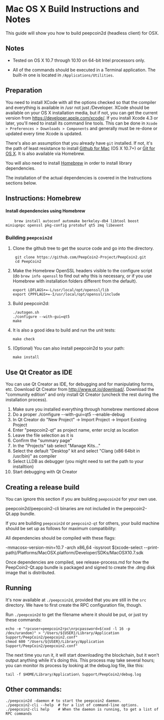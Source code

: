 Mac OS X Build Instructions and Notes
====================================
This guide will show you how to build peepcoin2d (headless client) for OSX.

Notes
-----

* Tested on OS X 10.7 through 10.10 on 64-bit Intel processors only.

* All of the commands should be executed in a Terminal application. The
built-in one is located in `/Applications/Utilities`.

Preparation
-----------

You need to install XCode with all the options checked so that the compiler
and everything is available in /usr not just /Developer. XCode should be
available on your OS X installation media, but if not, you can get the
current version from https://developer.apple.com/xcode/. If you install
Xcode 4.3 or later, you'll need to install its command line tools. This can
be done in `Xcode > Preferences > Downloads > Components` and generally must
be re-done or updated every time Xcode is updated.

There's also an assumption that you already have `git` installed. If
not, it's the path of least resistance to install [Github for Mac](https://mac.github.com/)
(OS X 10.7+) or
[Git for OS X](https://code.google.com/p/git-osx-installer/). It is also
available via Homebrew.

You will also need to install [Homebrew](http://brew.sh) in order to install library
dependencies.

The installation of the actual dependencies is covered in the Instructions
sections below.

Instructions: Homebrew
----------------------

#### Install dependencies using Homebrew

        brew install autoconf automake berkeley-db4 libtool boost miniupnpc openssl pkg-config protobuf qt5 zmq libevent

### Building `peepcoin2d`

1. Clone the github tree to get the source code and go into the directory.

        git clone https://github.com/PeepCoin2-Project/PeepCoin2.git
        cd PeepCoin2

2.  Make the Homebrew OpenSSL headers visible to the configure script  (do ```brew info openssl``` to find out why this is necessary, or if you use Homebrew with installation folders different from the default).

        export LDFLAGS+=-L/usr/local/opt/openssl/lib
        export CPPFLAGS+=-I/usr/local/opt/openssl/include

3.  Build peepcoin2d:

        ./autogen.sh
        ./configure --with-gui=qt5
        make

4.  It is also a good idea to build and run the unit tests:

        make check

5.  (Optional) You can also install peepcoin2d to your path:

        make install

Use Qt Creator as IDE
------------------------
You can use Qt Creator as IDE, for debugging and for manipulating forms, etc.
Download Qt Creator from http://www.qt.io/download/. Download the "community edition" and only install Qt Creator (uncheck the rest during the installation process).

1. Make sure you installed everything through homebrew mentioned above
2. Do a proper ./configure --with-gui=qt5 --enable-debug
3. In Qt Creator do "New Project" -> Import Project -> Import Existing Project
4. Enter "peepcoin2-qt" as project name, enter src/qt as location
5. Leave the file selection as it is
6. Confirm the "summary page"
7. In the "Projects" tab select "Manage Kits..."
8. Select the default "Desktop" kit and select "Clang (x86 64bit in /usr/bin)" as compiler
9. Select LLDB as debugger (you might need to set the path to your installtion)
10. Start debugging with Qt Creator

Creating a release build
------------------------
You can ignore this section if you are building `peepcoin2d` for your own use.

peepcoin2d/peepcoin2-cli binaries are not included in the peepcoin2-Qt.app bundle.

If you are building `peepcoin2d` or `peepcoin2-qt` for others, your build machine should be set up
as follows for maximum compatibility:

All dependencies should be compiled with these flags:

 -mmacosx-version-min=10.7
 -arch x86_64
 -isysroot $(xcode-select --print-path)/Platforms/MacOSX.platform/Developer/SDKs/MacOSX10.7.sdk

Once dependencies are compiled, see release-process.md for how the PeepCoin2-Qt.app
bundle is packaged and signed to create the .dmg disk image that is distributed.

Running
-------

It's now available at `./peepcoin2d`, provided that you are still in the `src`
directory. We have to first create the RPC configuration file, though.

Run `./peepcoin2d` to get the filename where it should be put, or just try these
commands:

    echo -e "rpcuser=peepcoin2rpc\nrpcpassword=$(xxd -l 16 -p /dev/urandom)" > "/Users/${USER}/Library/Application Support/PeepCoin2/peepcoin2.conf"
    chmod 600 "/Users/${USER}/Library/Application Support/PeepCoin2/peepcoin2.conf"

The next time you run it, it will start downloading the blockchain, but it won't
output anything while it's doing this. This process may take several hours;
you can monitor its process by looking at the debug.log file, like this:

    tail -f $HOME/Library/Application\ Support/PeepCoin2/debug.log

Other commands:
-------

    ./peepcoin2d -daemon # to start the peepcoin2 daemon.
    ./peepcoin2-cli --help  # for a list of command-line options.
    ./peepcoin2-cli help    # When the daemon is running, to get a list of RPC commands
